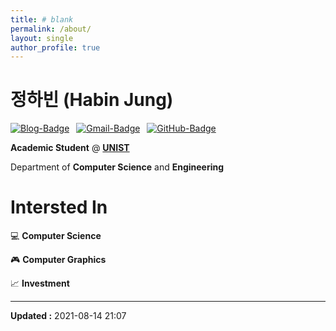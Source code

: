 ```yaml
---
title: # blank
permalink: /about/
layout: single
author_profile: true
---
```


# 정하빈 (Habin Jung)

<!---
<img src="../assets/images/img-settings/profile-rounded-500x500.png" width="200" height="200">
--->

[![Blog-Badge](https://img.shields.io/badge/-Blog-70CAC3?logo=jekyll&style=flat)](https://habijung.github.io)&ensp;
[![Gmail-Badge](https://img.shields.io/badge/-Gmail-EA4335?logo=Gmail&logoColor=white&style=flat)](mailto:habijung0@gmail.com)&ensp;
[![GitHub-Badge](https://img.shields.io/badge/-GitHub-181717?logo=github&style=flat)](https://github.com/habijung)

**Academic Student** @ [**UNIST**](https://unist.ac.kr)

Department of **Computer Science** and **Engineering**


# Intersted In

&#x1F4BB; **Computer Science**

&#x1F3AE; **Computer Graphics**

&#x1F4C8; **Investment**


---
**Updated :** 2021-08-14 21:07
